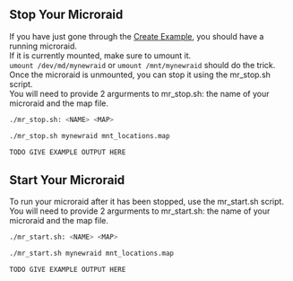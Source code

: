 ## Stop Your Microraid
If you have just gone through the [Create Example](https://github.com/Fullaxx/microraids/blob/master/CREATE_EXAMPLE.md), you should have a running microraid. \
If it is currently mounted, make sure to umount it. \
`umount /dev/md/mynewraid` or `umount /mnt/mynewraid` should do the trick. \
Once the microraid is unmounted, you can stop it using the mr_stop.sh script. \
You will need to provide 2 argurments to mr_stop.sh: the name of your microraid and the map file.
```bash
./mr_stop.sh: <NAME> <MAP>

./mr_stop.sh mynewraid mnt_locations.map

TODO GIVE EXAMPLE OUTPUT HERE
```

## Start Your Microraid
To run your microraid after it has been stopped, use the mr_start.sh script. \
You will need to provide 2 argurments to mr_start.sh: the name of your microraid and the map file.
```bash
./mr_start.sh: <NAME> <MAP>

./mr_start.sh mynewraid mnt_locations.map

TODO GIVE EXAMPLE OUTPUT HERE
```
